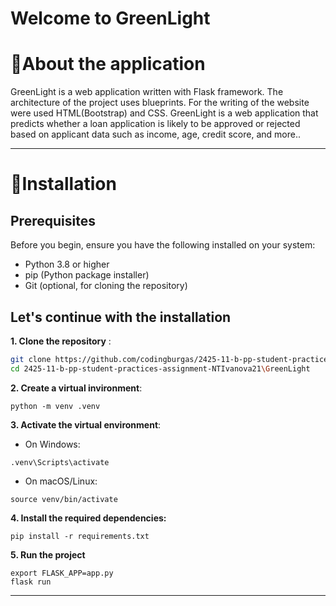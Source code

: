 # Welcome to GreenLight

# 📖About the application

<p>GreenLight is a web application written with Flask framework. The architecture of the project uses blueprints. For the writing of the website were used HTML(Bootstrap) and CSS. GreenLight is a web application that predicts whether a loan application is likely to be approved or rejected based on applicant data such as income, age, credit score, and more..</p>
<hr>

# 🚀Installation

## Prerequisites

Before you begin, ensure you have the following installed on your system:

- Python 3.8 or higher
- pip (Python package installer)
- Git (optional, for cloning the repository)

## Let's continue with the installation

**1. Clone the repository** :

   ```bash
   git clone https://github.com/codingburgas/2425-11-b-pp-student-practices-assignment-NTIvanova21.git
   cd 2425-11-b-pp-student-practices-assignment-NTIvanova21\GreenLight
   ```
**2. Create a virtual invironment**:
  ```
  python -m venv .venv
  ```
**3. Activate the virtual environment**:
- On Windows:
```
.venv\Scripts\activate
```
- On macOS/Linux:
```
source venv/bin/activate
```
**4. Install the required dependencies:**
```
pip install -r requirements.txt
```

**5. Run the project**
```
export FLASK_APP=app.py
flask run
```

<hr>